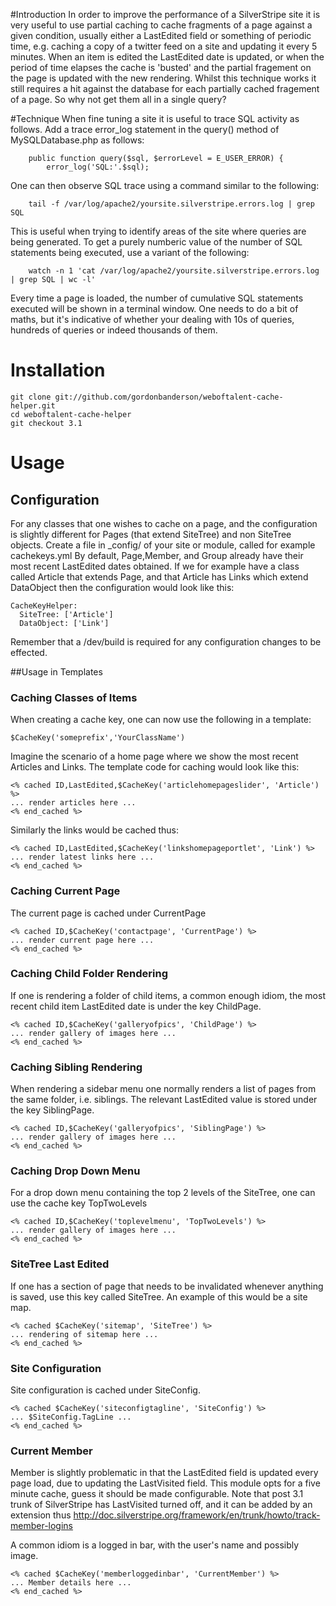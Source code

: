 #Introduction
In order to improve the performance of a SilverStripe site it is very useful to use partial caching to cache fragments of a page against a given condition, usually either a LastEdited field or something of periodic time, e.g. caching a copy of a twitter feed on a site and updating it every 5 minutes.  When an item is edited the LastEdited date is updated, or when the period of time elapses the cache is 'busted' and  the partial fragement on the page is updated with the new rendering.  Whilst this technique works it still requires a hit against the database for each partially cached fragement of a page.  So why not get them all in a single query?

#Technique
When fine tuning a site it is useful to trace SQL activity as follows. Add a trace error_log statement in the query() method of MySQLDatabase.php as follows:

    	public function query($sql, $errorLevel = E_USER_ERROR) {
			error_log('SQL:'.$sql);

One can then observe SQL trace using a command similar to the following:

		tail -f /var/log/apache2/yoursite.silverstripe.errors.log | grep SQL

This is useful when trying to identify areas of the site where queries are being generated.  To get a purely numberic value of the number of SQL statements being executed, use a variant of the following:

		watch -n 1 'cat /var/log/apache2/yoursite.silverstripe.errors.log | grep SQL | wc -l'

Every time a page is loaded, the number of cumulative SQL statements executed will be shown in a terminal window.  One needs to do a bit of maths, but it's indicative of whether your dealing with 10s of queries, hundreds of queries or indeed thousands of them.

# Installation
    git clone git://github.com/gordonbanderson/weboftalent-cache-helper.git
    cd weboftalent-cache-helper
    git checkout 3.1


# Usage

## Configuration
For any classes that one wishes to cache on a page, and the configuration is slightly different for Pages (that extend SiteTree) and non SiteTree objects.
Create a file in _config/ of your site or module, called for example cachekeys.yml 
By default, Page,Member, and Group already have their most recent LastEdited dates obtained.  If we for example have a class called Article that extends Page, and that Article has Links which extend DataObject then the configuration would look like this:

	CacheKeyHelper:
	  SiteTree: ['Article']
	  DataObject: ['Link']

Remember that a /dev/build is required for any configuration changes to be effected.

##Usage in Templates
### Caching Classes of Items
When creating a cache key, one can now use the following in a template:

	$CacheKey('someprefix','YourClassName')

Imagine the scenario of a home page where we show the most recent Articles and Links.  The template code for caching would look like this:

	<% cached ID,LastEdited,$CacheKey('articlehomepageslider', 'Article') %>
	... render articles here ...
	<% end_cached %>

Similarly the links would be cached thus:

	<% cached ID,LastEdited,$CacheKey('linkshomepageportlet', 'Link') %>
	... render latest links here ...
	<% end_cached %>

### Caching Current Page
The current page is cached under CurrentPage

	<% cached ID,$CacheKey('contactpage', 'CurrentPage') %>
	... render current page here ...
	<% end_cached %>

### Caching Child Folder Rendering
If one is rendering a folder of child items, a common enough idiom, the most recent child item LastEdited date is under the key ChildPage.

	<% cached ID,$CacheKey('galleryofpics', 'ChildPage') %>
	... render gallery of images here ...
	<% end_cached %>

### Caching Sibling Rendering
When rendering a sidebar menu one normally renders a list of pages from the same folder, i.e. siblings.  The relevant LastEdited value is stored under the key SiblingPage.

	<% cached ID,$CacheKey('galleryofpics', 'SiblingPage') %>
	... render gallery of images here ...
	<% end_cached %>

### Caching Drop Down Menu
For a drop down menu containing the top 2 levels of the SiteTree, one can use the cache key TopTwoLevels

	<% cached ID,$CacheKey('toplevelmenu', 'TopTwoLevels') %>
	... render gallery of images here ...
	<% end_cached %>

### SiteTree Last Edited
If one has a section of page that needs to be invalidated whenever anything is saved, use this key called SiteTree.  An example of this would be a site map.

	<% cached $CacheKey('sitemap', 'SiteTree') %>
	... rendering of sitemap here ...
	<% end_cached %>

### Site Configuration
Site configuration is cached under SiteConfig.
	
	<% cached $CacheKey('siteconfigtagline', 'SiteConfig') %>
	... $SiteConfig.TagLine ...
	<% end_cached %>

### Current Member
Member is slightly problematic in that the LastEdited field is updated every page load, due to updating the LastVisited field. This module opts for a five minute cache, guess it should be made configurable.  Note that post 3.1 trunk of SilverStripe has LastVisited turned off, and it can be added by an extension thus http://doc.silverstripe.org/framework/en/trunk/howto/track-member-logins

A common idiom is a logged in bar, with the user's name and possibly image.

	<% cached $CacheKey('memberloggedinbar', 'CurrentMember') %>
	... Member details here ...
	<% end_cached %>